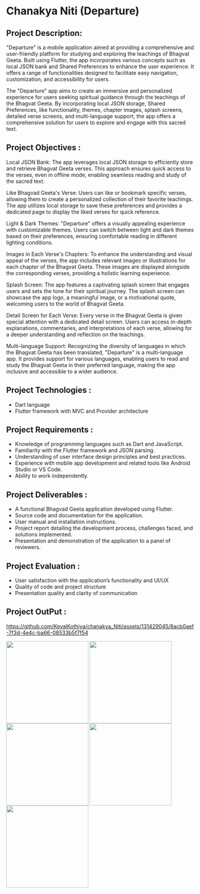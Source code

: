 # Chanakya Niti (Departure)

## Project Description:

"Departure" is a mobile application aimed at providing a comprehensive and user-friendly
platform for studying and exploring the teachings of Bhagvat Geeta. Built using Flutter, the app
incorporates various concepts such as local JSON bank and Shared Preferences to enhance the
user experience. It offers a range of functionalities designed to facilitate easy navigation,
customization, and accessibility for users.

The "Departure" app aims to create an immersive and personalized experience for users seeking
spiritual guidance through the teachings of the Bhagvat Geeta. By incorporating local JSON
storage, Shared Preferences, like functionality, themes, chapter images, splash screens, detailed
verse screens, and multi-language support, the app offers a comprehensive solution for users to
explore and engage with this sacred text.

## Project Objectives :

Local JSON Bank: The app leverages local JSON storage to efficiently store and retrieve
Bhagvat Geeta verses. This approach ensures quick access to the verses, even in offline mode,
enabling seamless reading and study of the sacred text.

Like Bhagvad Geeta's Verse: Users can like or bookmark specific verses, allowing them to
create a personalized collection of their favorite teachings. The app utilizes local storage to save
these preferences and provides a dedicated page to display the liked verses for quick reference.

Light & Dark Themes: "Departure" offers a visually appealing experience with customizable
themes. Users can switch between light and dark themes based on their preferences, ensuring
comfortable reading in different lighting conditions.

Images in Each Verse's Chapters: To enhance the understanding and visual appeal of the
verses, the app includes relevant images or illustrations for each chapter of the Bhagvat Geeta.
These images are displayed alongside the corresponding verses, providing a holistic learning
experience.

Splash Screen: The app features a captivating splash screen that engages users and sets the tone
for their spiritual journey. The splash screen can showcase the app logo, a meaningful image, or
a motivational quote, welcoming users to the world of Bhagvat Geeta.

Detail Screen for Each Verse: Every verse in the Bhagvat Geeta is given special attention with
a dedicated detail screen. Users can access in-depth explanations, commentaries, and
interpretations of each verse, allowing for a deeper understanding and reflection on the
teachings.

Multi-language Support: Recognizing the diversity of languages in which the Bhagvat Geeta
has been translated, "Departure" is a multi-language app. It provides support for various
languages, enabling users to read and study the Bhagvat Geeta in their preferred language,
making the app inclusive and accessible to a wider audience.

## Project Technologies :

- Dart language
- Flutter framework with MVC and Provider architecture

## Project Requirements :

- Knowledge of programming languages such as Dart and JavaScript.
- Familiarity with the Flutter framework and JSON parsing.
- Understanding of user interface design principles and best practices.
- Experience with mobile app development and related tools like Android Studio or VS Code.
- Ability to work independently.

## Project Deliverables :

- A functional Bhagvad Geeta application developed using Flutter.
- Source code and documentation for the application.
- User manual and installation instructions.
- Project report detailing the development process, challenges faced, and solutions implemented.
- Presentation and demonstration of the application to a panel of reviewers.


## Project Evaluation :

- User satisfaction with the application’s functionality and UI/UX
- Quality of code and project structure
- Presentation quality and clarity of communication

## Project OutPut :



https://github.com/KevalKothiya/chanakya_Niti/assets/131429045/8acb0aef-7f3d-4e4c-ba66-08533b5f7f54




<img align="left" src="https://github.com/KevalKothiya/chanakya_Niti/assets/131429045/4aa12626-019a-4a8f-a68b-d94682aab3da" width="220px">
<img align="left" src="https://github.com/KevalKothiya/chanakya_Niti/assets/131429045/a12dfcef-d3af-42e9-ace1-e905b26a9173" width="220px">
<img src="https://github.com/KevalKothiya/chanakya_Niti/assets/131429045/230e50a7-e435-4212-b31a-716b5236dd99" width="220px">

<img align="left" src="https://github.com/KevalKothiya/chanakya_Niti/assets/131429045/e7b0e0d4-d346-4e91-91ed-c310ff633de5" width="220px">
<img align="left" src="https://github.com/KevalKothiya/chanakya_Niti/assets/131429045/5af96525-6481-4ae1-9edd-c563440973b0" width="220px">


